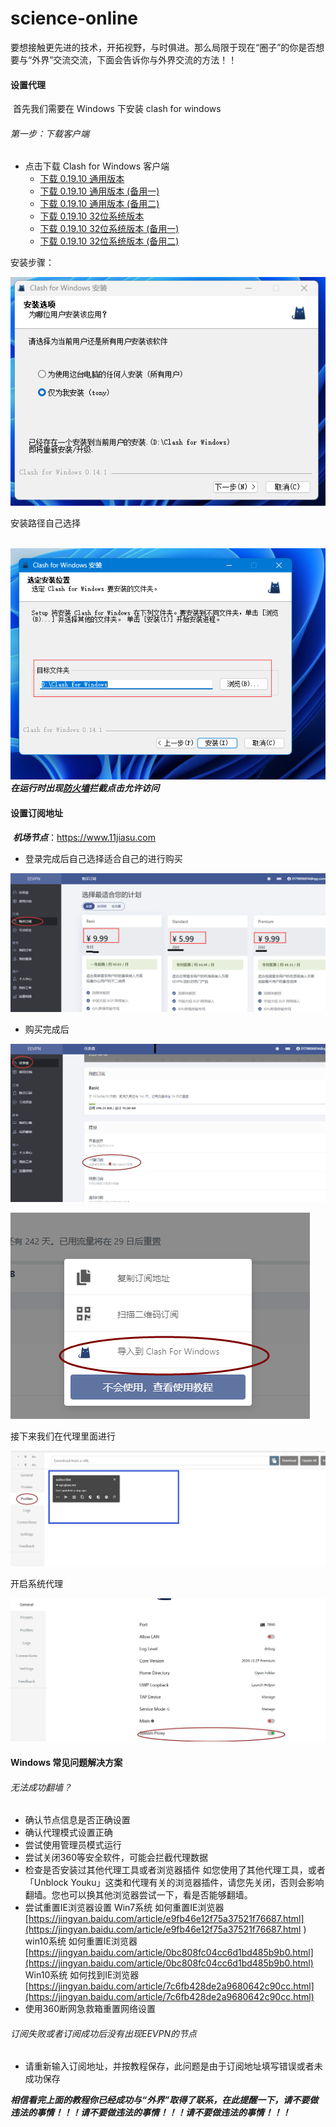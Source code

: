 #                                  science-online

​	    要想接触更先进的技术，开拓视野，与时俱进。那么局限于现在“圈子”的你是否想要与“外界”交流交流，下面会告诉你与外界交流的方法！！

#### 设置代理    

​        首先我们需要在 Windows 下安装  clash for windows  

###### 第一步：下载客户端

- 点击下载  Clash for Windows  客户端
  - [下载 0.19.10 通用版本](https://github.com/eevpn/client/releases/download/0.0.1.win/Clash.for.Windows.Setup.0.19.10.exe)
  - [下载 0.19.10 通用版本 (备用一)](https://gh.api.99988866.xyz/https://github.com/eevpn/client/releases/download/0.0.1.win/Clash.for.Windows.Setup.0.19.10.exe)
  - [下载 0.19.10 通用版本 (备用二)](https://ghproxy.com/https://github.com/eevpn/client/releases/download/0.0.1.win/Clash.for.Windows.Setup.0.19.10.exe)
  - [下载 0.19.10 32位系统版本](https://github.com/eevpn/client/releases/download/0.0.1.win/Clash.for.Windows.Setup.0.19.10.ia32.exe)
  - [下载 0.19.10 32位系统版本 (备用一)](https://gh.api.99988866.xyz/https://github.com/eevpn/client/releases/download/0.0.1.win/Clash.for.Windows.Setup.0.19.10.ia32.exe)
  - [下载 0.19.10 32位系统版本 (备用二)](https://ghproxy.com/https://github.com/eevpn/client/releases/download/0.0.1.win/Clash.for.Windows.Setup.0.19.10.ia32.exe)

安装步骤：

 ![1](../show/1.png)

安装路径自己选择

​                       <img src="../show/2.png" alt="2"  />           ***在运行时出现<u>防火墙</u>拦截点击允许访问***

#### 设置订阅地址

​       ***机场节点***：https://www.11jiasu.com



- 登录完成后自己选择适合自己的进行购买

![3](../show/3.png)

- 购买完成后

![4](../show/4.png)

 ![5](../show/5.png)

接下来我们在代理里面进行

![6](../show/6.png)

开启系统代理

![7](../show/7.png)

#### Windows 常见问题解决方案

###### 无法成功翻墙？

- 确认节点信息是否正确设置
- 确认代理模式设置正确
- 尝试使用管理员模式运行
- 尝试关闭360等安全软件，可能会拦截代理数据
- 检查是否安装过其他代理工具或者浏览器插件
  如您使用了其他代理工具，或者「Unblock Youku」这类和代理有关的浏览器插件，请您先关闭，否则会影响翻墙。您也可以换其他浏览器尝试一下，看是否能够翻墙。
- 尝试重置IE浏览器设置
  Win7系统 如何重置IE浏览器
  [https://jingyan.baidu.com/article/e9fb46e12f75a37521f76687.html](https://jingyan.baidu.com/article/e9fb46e12f75a37521f76687.html
  )
  win10系统 如何重置IE浏览器
  [https://jingyan.baidu.com/article/0bc808fc04cc6d1bd485b9b0.html](https://jingyan.baidu.com/article/0bc808fc04cc6d1bd485b9b0.html)
  Win10系统 如何找到IE浏览器
  [https://jingyan.baidu.com/article/7c6fb428de2a9680642c90cc.html](https://jingyan.baidu.com/article/7c6fb428de2a9680642c90cc.html)
- 使用360断网急救箱重置网络设置

###### 订阅失败或者订阅成功后没有出现EEVPN的节点

- 请重新输入订阅地址，并按教程保存，此问题是由于订阅地址填写错误或者未成功保存

***相信看完上面的教程你已经成功与“外界”取得了联系，在此提醒一下，请不要做违法的事情！！！请不要做违法的事情！！！请不要做违法的事情！！！***
